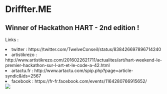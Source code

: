 # Driffter.ME

<h2> Winner of Hackathon HART - 2nd edition ! </h2>

Links :

<li> twitter : https://twitter.com/TwelveConseil/status/838426697896714240 </li>
<li> artistikrezo : http://www.artistikrezo.com/2016022621711/actualites/art/hart-weekend-le-premier-hackathon-sur-l-art-et-le-code-a-42.html </li>
<li> artactu.fr : http://www.artactu.com/spip.php?page=article-syndic&ids=2567 </li>
<li> facebook : https://fr-fr.facebook.com/events/1164280766915652/ </li>


      

<img src="https://scontent.xx.fbcdn.net/v/t31.0-8/s720x720/16904630_1912891085613711_7599173445642420482_o.jpg?oh=bfb59bbe9eaa54d9cbb91332ea081236&oe=59433AD0"/>



